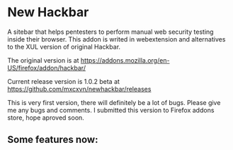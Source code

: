 # New Hackbar
A sitebar that helps pentesters to perform manual web security testing inside their browser. This addon is writed in webextension and alternatives to the XUL version of original Hackbar.

The original version is at https://addons.mozilla.org/en-US/firefox/addon/hackbar/

Current release version is 1.0.2 beta at https://github.com/mxcxvn/newhackbar/releases

This is very first version, there will definitely be a lot of bugs. Please give me any bugs and comments. I submitted this version to Firefox addons store, hope aproved soon.

## Some features now:
